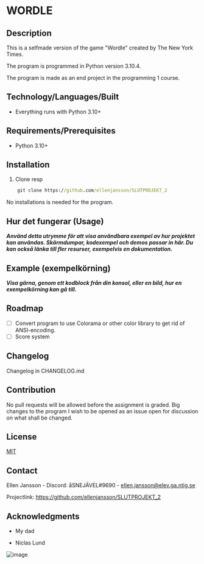 
# WORDLE

## Description

This is a selfmade version of the game "Wordle" created by The New York Times.

The program is programmed in Python version 3.10.4.

The program is made as an end project in the programming 1 course.

## Technology/Languages/Built

- Everything runs with Python 3.10+

## Requirements/Prerequisites

- Python 3.10+

## Installation

1. Clone resp
```cmd
    git clone https://github.com/ellenjansson/SLUTPROJEKT_2
```
No installations is needed for the program.

## Hur det fungerar (Usage)

***Använd detta utrymme för att visa användbara exempel av hur projektet kan användas. Skärmdumpar, kodexempel och demos passar in här. Du kan också länka till fler resurser, exempelvis en dokumentation.***

## Example (exempelkörning)

***Visa gärna, genom ett kodblock från din konsol, eller en bild, hur en exempelkörning kan gå till.***

## Roadmap

- [ ] Convert program to use Colorama or other color library to get rid of ANSI-encoding.
- [ ] Score system

## Changelog

Changelog in CHANGELOG.md

## Contribution

No pull requests will be allowed before the assignment is graded. Big changes to the program I wish to be opened as an issue open for discussion on what shall be changed.

## License

[MIT](https://choosealicense.com/licenses/mit/)

## Contact

Ellen Jansson - Discord: åSNEJÄVEL#9690 - ellen.jansson@elev.ga.ntig.se

Projectlink: https://github.com/ellenjansson/SLUTPROJEKT_2

## Acknowledgments

- My dad

- Niclas Lund

![image](https://user-images.githubusercontent.com/96123363/167809013-741fb1c1-8bac-4b9c-acf9-812b604134c5.png)

